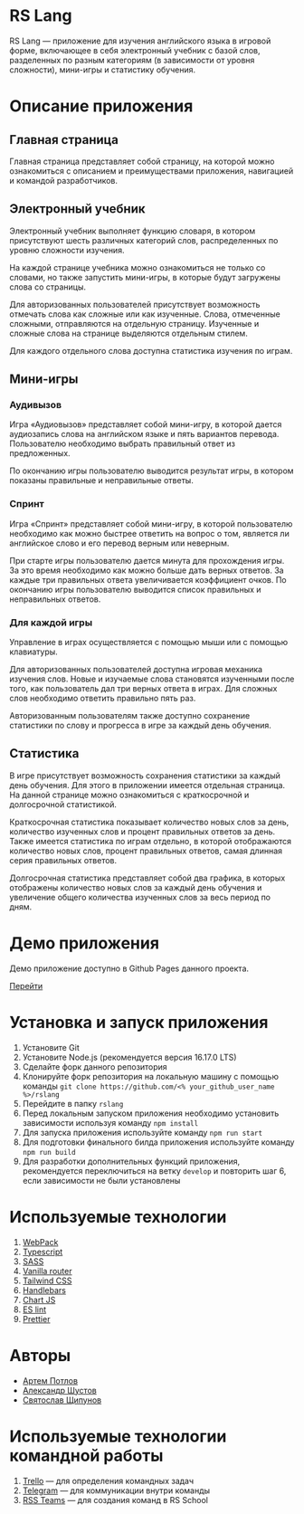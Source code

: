 # RS Lang

RS Lang — приложение для изучения английского языка в игровой форме, включающее в себя электронный учебник с базой слов,
разделенных по разным категориям (в зависимости от уровня сложности), мини-игры и статистику обучения.

# Описание приложения

## Главная страница

Главная страница представляет собой страницу, на которой можно ознакомиться с описанием и преимуществами
приложения, навигацией и командой разработчиков.

## Электронный учебник

Электронный учебник выполняет функцию словаря, в котором присутствуют шесть различных категорий слов, распределенных по
уровню
сложности изучения.

На каждой странице учебника можно ознакомиться не только со словами, но также запустить мини-игры,
в которые будут загружены слова со страницы.

Для авторизованных пользователей присутствует возможность отмечать слова как сложные или как изученные.
Слова, отмеченные сложными, отправляются на отдельную страницу. Изученные и сложные слова на странице выделяются
отдельным стилем.

Для каждого отдельного слова доступна статистика изучения по играм.

## Мини-игры

### Аудивызов

Игра «Аудиовызов» представляет собой мини-игру, в которой дается аудиозапись слова на английском языке и
пять вариантов перевода. Пользователю необходимо выбрать правильный ответ из предложенных.

По окончанию игры пользователю выводится результат игры, в котором показаны правильные и неправильные ответы.

### Спринт

Игра «Спринт» представляет собой мини-игру, в которой пользователю необходимо как можно быстрее ответить на вопрос о
том, является ли английское слово и его перевод верным или неверным.

При старте игры пользователю дается минута для прохождения игры. За это время необходимо как можно больше дать верных
ответов. За каждые три правильных ответа увеличивается коэффициент очков. По окончанию игры пользователю выводится
список правильных и неправильных ответов.

### Для каждой игры

Управление в играх осуществляется с помощью мыши или с помощью клавиатуры.

Для авторизованных пользователей доступна игровая механика изучения слов. Новые и изучаемые слова становятся изученными
после того, как пользователь дал три верных ответа в играх. Для сложных слов необходимо ответить правильно пять раз.

Авторизованным пользователям также доступно сохранение статистики по слову и прогресса в игре за каждый день обучения.

## Статистика

В игре присутствует возможность сохранения статистики за каждый день обучения. Для этого в приложении имеется отдельная
страница. На данной странице можно ознакомиться с краткосрочной и долгосрочной статистикой.

Краткосрочная статистика показывает количество новых слов за день, количество изученных слов и процент правильных
ответов за день. Также имеется статистика по играм отдельно, в которой отображаются количество новых слов, процент
правильных ответов, самая длинная серия правильных ответов.

Долгосрочная статистика представляет собой два графика, в которых отображены количество новых слов за каждый день
обучения и
увеличение общего количества изученных слов за весь период по дням.

# Демо приложения

Демо приложение доступно в Github Pages данного проекта.

[Перейти](https://rslangapp.netlify.app)

# Установка и запуск приложения

1. Установите Git
2. Установите Node.js (рекомендуется версия 16.17.0 LTS)
3. Сделайте форк данного репозитория
4. Клонируйте форк репозитория на локальную машину с помощью
   команды `git clone https://github.com/<% your_github_user_name %>/rslang`
5. Перейдите в папку `rslang`
6. Перед локальным запуском приложения необходимо установить зависимости используя команду `npm install`
7. Для запуска приложения используйте команду `npm run start`
8. Для подготовки финального билда приложения используйте команду `npm run build`
9. Для разработки дополнительных функций приложения, рекомендуется переключиться на ветку `develop` и повторить шаг 6,
   если зависимости не были установлены

# Используемые технологии

1. [WebPack](https://webpack.js.org)
2. [Typescript](https://typescriptlang.org)
3. [SASS](https://sass-lang.com)
4. [Vanilla router](https://github.com/Graidenix/vanilla-router)
5. [Tailwind CSS](https://tailwindcss.com)
6. [Handlebars](https://handlebarsjs.com)
7. [Chart JS](https://chartjs.org)
8. [ES lint](https://eslint.org)
9. [Prettier](https://prettier.io)

# Авторы

- [Артем Потлов](https://github.com/artpotlov)
- [Александр Шустов](https://github.com/tonKristall)
- [Святослав Щипунов](https://github.com/Slava-Shchipunov)

# Используемые технологии командной работы

1. [Trello](https://trello.com) — для определения командных задач
2. [Telegram](https://telegram.org) — для коммуникации внутри команды
3. [RSS Teams](https://rss-teams.web.app) — для создания команд в RS School